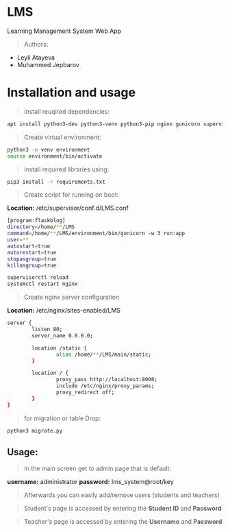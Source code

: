 # LMS
Learning Management System Web App

> Authors:

+ Leyli Atayeva
+ Muhammed Jepbarov

# Installation and usage

> install reuqired dependencies:

```bash
apt install python3-dev python3-venv python3-pip nginx gunicorn supervisor
```

> Create virtual environment:

```bash
python3 -m venv environment
source environment/bin/activate
```

> install required libraries using:

```bash
pip3 install -r requirements.txt
```

> Create script for running on boot:

**Location:** /etc/supervisor/conf.d/LMS.conf
```bash
[program:flaskblog]
directory=/home/**/LMS
command=/home/**/LMS/environment/bin/gunicorn -w 3 run:app
user=**
autostart=true
autorestart=true
stopasgroup=true
killasgroup=true
```

```bash
supervisorctl reload
systemctl restart nginx
```


> Create nginx server configuration

**Location:** /etc/nginx/sites-enabled/LMS
```bash
server {
        listen 80;
        server_name 0.0.0.0;

        location /static {
                alias /home/**/LMS/main/static;
        }

        location / {
                proxy_pass http://localhost:8000;
                include /etc/nginx/proxy_params;
                proxy_redirect off;
        }
}
```

> for migration or table Drop:

```bash
python3 migrate.py
```
## Usage:

> In the main screen get to admin page that is default:

**username:** administrator
**password:** lms_system@root/key

> Afterwards you can easily add/remove users (students and teachers)

> Student's page is accessed by entering the **Student ID** and **Password**

> Teacher's page is accessed by entering the **Username** and **Password**